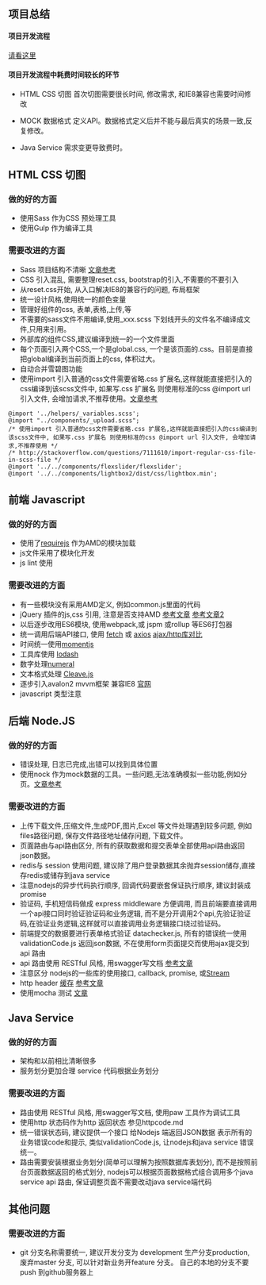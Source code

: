 ## 项目总结


#### 项目开发流程 

[请看这里](index.html)

#### 项目开发流程中耗费时间较长的环节

- HTML CSS 切图 首次切图需要很长时间, 修改需求, 和IE8兼容也需要时间修改

- MOCK 数据格式 定义API。数据格式定义后并不能与最后真实的场景一致,反复修改。

- Java Service 需求变更导致费时。



## HTML CSS 切图 

### 做的好的方面

- 使用Sass 作为CSS 预处理工具
- 使用Gulp 作为编译工具


### 需要改进的方面

- Sass 项目结构不清晰 [文章参考](http://www.w3cplus.com/preprocessor/architecture-sass-project.html)
- CSS 引入混乱, 需要整理reset.css, bootstrap的引入,不需要的不要引入
- 从reset.css开始, 从入口解决IE8的兼容行的问题, 布局框架
- 统一设计风格,使用统一的颜色变量
- 管理好组件的css, 表单,表格,上传,等
- 不需要的sass文件不用编译,使用_xxx.scss 下划线开头的文件名不编译成文件,只用来引用。
- 外部库的组件CSS,建议编译到统一的一个文件里面
- 每个页面引入两个CSS,一个是global.css, 一个是该页面的.css。目前是直接把global编译到当前页面上的css, 体积过大。
- 自动合并雪碧图功能
- 使用import 引入普通的css文件需要省略.css 扩展名,这样就能直接把引入的css编译到该scss文件中, 如果写.css 扩展名 则使用标准的css @import url 引入文件, 会增加请求,不推荐使用。[文章参考](http://stackoverflow.com/questions/7111610/import-regular-css-file-in-scss-file)

```
@import '../helpers/_variables.scss';
@import "../components/_upload.scss";
/* 使用import 引入普通的css文件需要省略.css 扩展名,这样就能直接把引入的css编译到该scss文件中, 如果写.css 扩展名 则使用标准的css @import url 引入文件, 会增加请求,不推荐使用 */
/* http://stackoverflow.com/questions/7111610/import-regular-css-file-in-scss-file */
@import '../../components/flexslider/flexslider';
@import '../../components/lightbox2/dist/css/lightbox.min';

```



## 前端 Javascript  

### 做的好的方面

- 使用了[requirejs](http://requirejs.org/) 作为AMD的模块加载
- js文件采用了模块化开发
- js lint 使用

### 需要改进的方面

- 有一些模块没有采用AMD定义, 例如common.js里面的代码
- jQuery 插件的js,css 引用, 注意是否支持AMD [参考文章](http://www.css88.com/archives/4826) [参考文章2](https://www.zhihu.com/question/33448231)
- 以后逐步改用ES6模块, 使用webpack,或 jspm 或rollup 等ES6打包器
- 统一调用后端API接口, 使用 [fetch](https://github.com/github/fetch) 或 [axios](https://github.com/mzabriskie/axios) [ajax/http库对比](https://www.sitepoint.com/comparison-javascript-http-libraries/)
- 时间统一使用[momentjs](http://momentjs.com/) 
- 工具库使用 [lodash](https://lodash.com/) 
- 数字处理[numeral](https://github.com/adamwdraper/Numeral-js)
- 文本格式处理 [Cleave.js](http://nosir.github.io/cleave.js/)
- 逐步引入avalon2 mvvm框架 兼容IE8 [官网](https://www.npmjs.com/package/avalon2)
- javascript 类型注意

## 后端 Node.JS 

### 做的好的方面

- 错误处理, 日志已完成,出错可以找到具体位置
- 使用nock 作为mock数据的工具。一些问题,无法准确模拟一些功能,例如分页。[文章参考](http://www.barretlee.com/blog/2016/07/21/donnot-repeat-yourself/)

### 需要改进的方面

- 上传下载文件,压缩文件,生成PDF,图片,Excel 等文件处理遇到较多问题, 例如files路径问题, 保存文件路径地址储存问题, 下载文件。
- 页面路由与api路由区分, 所有的获取数据和提交表单全部使用api路由返回json数据。 
- redis与 session 使用问题, 建议除了用户登录数据其余抛弃session储存,直接存redis或储存到java service
- 注意nodejs的异步代码执行顺序, 回调代码要嵌套保证执行顺序, 建议封装成promise
- 验证码, 手机短信码做成 express middleware 方便调用, 而且前端要直接调用一个api接口同时验证验证码和业务逻辑, 而不是分开调用2个api,先验证验证码,在验证业务逻辑,这样就可以直接调用业务逻辑接口绕过验证码。
- 前端提交的数据要进行表单格式验证 datachecker.js, 所有的错误统一使用validationCode.js 返回json数据, 不在使用form页面提交而使用ajax提交到api 路由
- api 路由使用 RESTful 风格, 用swagger写文档 [参考文章](https://scotch.io/tutorials/speed-up-your-restful-api-development-in-node-js-with-swagger)
- 注意区分 nodejs的一些库的使用接口, callback, promise, 或[Stream](https://zhuanlan.zhihu.com/p/21681090?utm_campaign=official_account&utm_source=weibo&utm_medium=zhihu&utm_content=zhuanlan)
- http header [缓存](http://web.jobbole.com/86970/) [参考文章](https://segmentfault.com/a/1190000004486640)
- 使用mocha 测试 [文章](https://semaphoreci.com/community/tutorials/getting-started-with-node-js-and-mocha)




## Java Service

### 做的好的方面

- 架构和以前相比清晰很多 
- 服务划分更加合理 service 代码根据业务划分


### 需要改进的方面

- 路由使用 RESTful 风格, 用swagger写文档, 使用paw 工具作为调试工具 
- 使用http 状态码作为http 返回状态 参见httpcode.md
- 统一错误状态码, 建议提供一个接口 给Nodejs 端返回JSON数据  表示所有的业务错误code和提示, 类似validationCode.js, 让nodejs和java service 错误统一。
- 路由需要安装根据业务划分(简单可以理解为按照数据库表划分), 而不是按照前台页面数据返回的格式划分, nodejs可以根据页面数据格式组合调用多个java service api 路由, 保证调整页面不需要改动java service端代码


## 其他问题

### 需要改进的方面
- git 分支名称需要统一, 建议开发分支为 development 生产分支production, 废弃master 分支, 可以针对新业务开feature 分支。 自己的本地的分支不要push 到github服务器上

